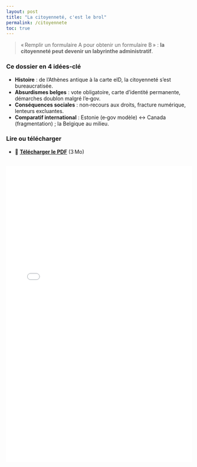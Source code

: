 ```yaml
---
layout: post
title: "La citoyenneté, c'est le brol"
permalink: /citoyennete
toc: true
---
```


> « Remplir un formulaire A pour obtenir un formulaire B » : **la citoyenneté peut devenir un labyrinthe administratif**.

### Ce dossier en 4 idées‑clé
- **Histoire** : de l’Athènes antique à la carte eID, la citoyenneté s’est bureaucratisée.
- **Absurdismes belges** : vote obligatoire, carte d’identité permanente, démarches doublon malgré l’e‑gov.
- **Conséquences sociales** : non‑recours aux droits, fracture numérique, lenteurs excluantes.
- **Comparatif international** : Estonie (e‑gov modèle) ↔ Canada (fragmentation) ; la Belgique au milieu.

### Lire ou télécharger
- 📄 **[Télécharger le PDF](assets/pdf/citoyennete.pdf)** (3 Mo)

<iframe
  src="/assets/pdf/citoyennete.pdf#toolbar=0"
  width="100%"
  height="800"
  style="border:none;margin-top:1rem;"
  title="Citoyenneté — dossier PDF">
</iframe>

